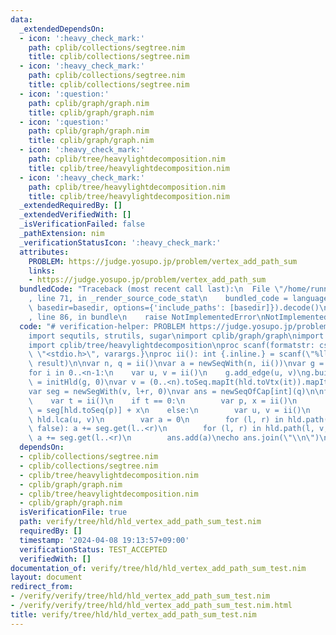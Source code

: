 ```yaml
---
data:
  _extendedDependsOn:
  - icon: ':heavy_check_mark:'
    path: cplib/collections/segtree.nim
    title: cplib/collections/segtree.nim
  - icon: ':heavy_check_mark:'
    path: cplib/collections/segtree.nim
    title: cplib/collections/segtree.nim
  - icon: ':question:'
    path: cplib/graph/graph.nim
    title: cplib/graph/graph.nim
  - icon: ':question:'
    path: cplib/graph/graph.nim
    title: cplib/graph/graph.nim
  - icon: ':heavy_check_mark:'
    path: cplib/tree/heavylightdecomposition.nim
    title: cplib/tree/heavylightdecomposition.nim
  - icon: ':heavy_check_mark:'
    path: cplib/tree/heavylightdecomposition.nim
    title: cplib/tree/heavylightdecomposition.nim
  _extendedRequiredBy: []
  _extendedVerifiedWith: []
  _isVerificationFailed: false
  _pathExtension: nim
  _verificationStatusIcon: ':heavy_check_mark:'
  attributes:
    PROBLEM: https://judge.yosupo.jp/problem/vertex_add_path_sum
    links:
    - https://judge.yosupo.jp/problem/vertex_add_path_sum
  bundledCode: "Traceback (most recent call last):\n  File \"/home/runner/.local/lib/python3.10/site-packages/onlinejudge_verify/documentation/build.py\"\
    , line 71, in _render_source_code_stat\n    bundled_code = language.bundle(stat.path,\
    \ basedir=basedir, options={'include_paths': [basedir]}).decode()\n  File \"/home/runner/.local/lib/python3.10/site-packages/onlinejudge_verify/languages/nim.py\"\
    , line 86, in bundle\n    raise NotImplementedError\nNotImplementedError\n"
  code: "# verification-helper: PROBLEM https://judge.yosupo.jp/problem/vertex_add_path_sum\n\
    import sequtils, strutils, sugar\nimport cplib/graph/graph\nimport cplib/collections/segtree\n\
    import cplib/tree/heavylightdecomposition\nproc scanf(formatstr: cstring){.header:\
    \ \"<stdio.h>\", varargs.}\nproc ii(): int {.inline.} = scanf(\"%lld\\n\", addr\
    \ result)\n\nvar n, q = ii()\nvar a = newSeqWith(n, ii())\nvar g = initUnWeightedUnDirectedStaticGraph(n)\n\
    for i in 0..<n-1:\n    var u, v = ii()\n    g.add_edge(u, v)\ng.build\n\nvar hld\
    \ = initHld(g, 0)\nvar v = (0..<n).toSeq.mapIt(hld.toVtx(it)).mapIt(a[it])\n\n\
    var seg = newSegWith(v, l+r, 0)\nvar ans = newSeqOfCap[int](q)\n\nfor i in 0..<q:\n\
    \    var t = ii()\n    if t == 0:\n        var p, x = ii()\n        seg[hld.toSeq(p)]\
    \ = seg[hld.toSeq(p)] + x\n    else:\n        var u, v = ii()\n        var l =\
    \ hld.lca(u, v)\n        var a = 0\n        for (l, r) in hld.path(l, u, true,\
    \ false): a += seg.get(l..<r)\n        for (l, r) in hld.path(l, v, false, false):\
    \ a += seg.get(l..<r)\n        ans.add(a)\necho ans.join(\"\\n\")\n"
  dependsOn:
  - cplib/collections/segtree.nim
  - cplib/collections/segtree.nim
  - cplib/tree/heavylightdecomposition.nim
  - cplib/graph/graph.nim
  - cplib/tree/heavylightdecomposition.nim
  - cplib/graph/graph.nim
  isVerificationFile: true
  path: verify/tree/hld/hld_vertex_add_path_sum_test.nim
  requiredBy: []
  timestamp: '2024-04-08 19:13:57+09:00'
  verificationStatus: TEST_ACCEPTED
  verifiedWith: []
documentation_of: verify/tree/hld/hld_vertex_add_path_sum_test.nim
layout: document
redirect_from:
- /verify/verify/tree/hld/hld_vertex_add_path_sum_test.nim
- /verify/verify/tree/hld/hld_vertex_add_path_sum_test.nim.html
title: verify/tree/hld/hld_vertex_add_path_sum_test.nim
---
```

